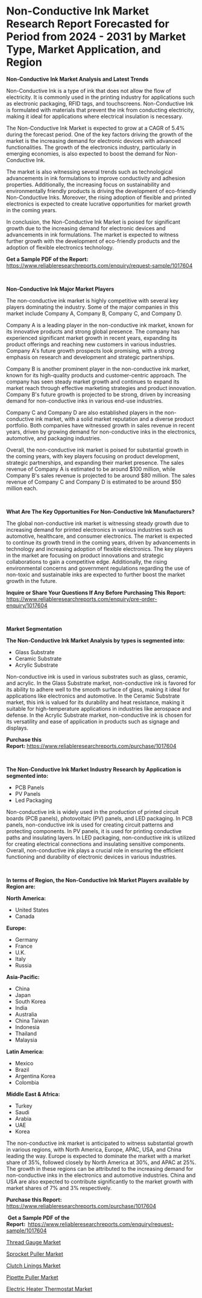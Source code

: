 <p><h1>Non-Conductive Ink Market Research Report Forecasted for Period from 2024 -  2031 by Market Type, Market Application, and Region</h1></p><p><strong>Non-Conductive Ink Market Analysis and Latest Trends</strong></p>
<p><p>Non-Conductive Ink is a type of ink that does not allow the flow of electricity. It is commonly used in the printing industry for applications such as electronic packaging, RFID tags, and touchscreens. Non-Conductive Ink is formulated with materials that prevent the ink from conducting electricity, making it ideal for applications where electrical insulation is necessary.</p><p>The Non-Conductive Ink Market is expected to grow at a CAGR of 5.4% during the forecast period. One of the key factors driving the growth of the market is the increasing demand for electronic devices with advanced functionalities. The growth of the electronics industry, particularly in emerging economies, is also expected to boost the demand for Non-Conductive Ink.</p><p>The market is also witnessing several trends such as technological advancements in ink formulations to improve conductivity and adhesion properties. Additionally, the increasing focus on sustainability and environmentally friendly products is driving the development of eco-friendly Non-Conductive Inks. Moreover, the rising adoption of flexible and printed electronics is expected to create lucrative opportunities for market growth in the coming years.</p><p>In conclusion, the Non-Conductive Ink Market is poised for significant growth due to the increasing demand for electronic devices and advancements in ink formulations. The market is expected to witness further growth with the development of eco-friendly products and the adoption of flexible electronics technology.</p></p>
<p><strong>Get a Sample PDF of the Report:&nbsp;</strong> <a href="https://www.reliableresearchreports.com/enquiry/request-sample/1017604">https://www.reliableresearchreports.com/enquiry/request-sample/1017604</a></p>
<p>&nbsp;</p>
<p><strong>Non-Conductive Ink Major Market Players</strong></p>
<p><p>The non-conductive ink market is highly competitive with several key players dominating the industry. Some of the major companies in this market include Company A, Company B, Company C, and Company D.</p><p>Company A is a leading player in the non-conductive ink market, known for its innovative products and strong global presence. The company has experienced significant market growth in recent years, expanding its product offerings and reaching new customers in various industries. Company A's future growth prospects look promising, with a strong emphasis on research and development and strategic partnerships.</p><p>Company B is another prominent player in the non-conductive ink market, known for its high-quality products and customer-centric approach. The company has seen steady market growth and continues to expand its market reach through effective marketing strategies and product innovation. Company B's future growth is projected to be strong, driven by increasing demand for non-conductive inks in various end-use industries.</p><p>Company C and Company D are also established players in the non-conductive ink market, with a solid market reputation and a diverse product portfolio. Both companies have witnessed growth in sales revenue in recent years, driven by growing demand for non-conductive inks in the electronics, automotive, and packaging industries.</p><p>Overall, the non-conductive ink market is poised for substantial growth in the coming years, with key players focusing on product development, strategic partnerships, and expanding their market presence. The sales revenue of Company A is estimated to be around $100 million, while Company B's sales revenue is projected to be around $80 million. The sales revenue of Company C and Company D is estimated to be around $50 million each.</p></p>
<p>&nbsp;</p>
<p><strong>What Are The Key Opportunities For Non-Conductive Ink Manufacturers?</strong></p>
<p><p>The global non-conductive ink market is witnessing steady growth due to increasing demand for printed electronics in various industries such as automotive, healthcare, and consumer electronics. The market is expected to continue its growth trend in the coming years, driven by advancements in technology and increasing adoption of flexible electronics. The key players in the market are focusing on product innovations and strategic collaborations to gain a competitive edge. Additionally, the rising environmental concerns and government regulations regarding the use of non-toxic and sustainable inks are expected to further boost the market growth in the future.</p></p>
<p><strong>Inquire or Share Your Questions If Any Before Purchasing This Report:</strong> <a href="https://www.reliableresearchreports.com/enquiry/pre-order-enquiry/1017604">https://www.reliableresearchreports.com/enquiry/pre-order-enquiry/1017604</a></p>
<p>&nbsp;</p>
<p><strong>Market Segmentation</strong></p>
<p><strong>The Non-Conductive Ink Market Analysis by types is segmented into:</strong></p>
<p><ul><li>Glass Substrate</li><li>Ceramic Substrate</li><li>Acrylic Substrate</li></ul></p>
<p><p>Non-conductive ink is used in various substrates such as glass, ceramic, and acrylic. In the Glass Substrate market, non-conductive ink is favored for its ability to adhere well to the smooth surface of glass, making it ideal for applications like electronics and automotive. In the Ceramic Substrate market, this ink is valued for its durability and heat resistance, making it suitable for high-temperature applications in industries like aerospace and defense. In the Acrylic Substrate market, non-conductive ink is chosen for its versatility and ease of application in products such as signage and displays.</p></p>
<p><strong>Purchase this Report:&nbsp;</strong><a href="https://www.reliableresearchreports.com/purchase/1017604">https://www.reliableresearchreports.com/purchase/1017604</a></p>
<p>&nbsp;</p>
<p><strong>The Non-Conductive Ink Market Industry Research by Application is segmented into:</strong></p>
<p><ul><li>PCB Panels</li><li>PV Panels</li><li>Led Packaging</li></ul></p>
<p><p>Non-conductive ink is widely used in the production of printed circuit boards (PCB panels), photovoltaic (PV) panels, and LED packaging. In PCB panels, non-conductive ink is used for creating circuit patterns and protecting components. In PV panels, it is used for printing conductive paths and insulating layers. In LED packaging, non-conductive ink is utilized for creating electrical connections and insulating sensitive components. Overall, non-conductive ink plays a crucial role in ensuring the efficient functioning and durability of electronic devices in various industries.</p></p>
<p>&nbsp;</p>
<p><strong>In terms of Region, the Non-Conductive Ink Market Players available by Region are:</strong></p>
<p>
    <p> <strong> North America: </strong>
        <ul>
            <li>United States</li>
            <li>Canada</li>
        </ul>
        </p> 
    <p> <strong> Europe: </strong>
        <ul>
            <li>Germany</li>
            <li>France</li>
            <li>U.K.</li>
            <li>Italy</li>
            <li>Russia</li>
        </ul>
        </p> 
    <p> <strong> Asia-Pacific: </strong>
        <ul>
            <li>China</li>
            <li>Japan</li>
            <li>South Korea</li>
            <li>India</li>
            <li>Australia</li>
            <li>China Taiwan</li>
            <li>Indonesia</li>
            <li>Thailand</li>
            <li>Malaysia</li>
        </ul>
        </p> 
    <p> <strong> Latin America: </strong>
        <ul>
            <li>Mexico</li>
            <li>Brazil</li>
            <li>Argentina Korea</li>
            <li>Colombia</li>
        </ul>
        </p> 
    <p> <strong> Middle East & Africa: </strong>
        <ul>
            <li>Turkey</li>
            <li>Saudi</li>
            <li>Arabia</li>
            <li>UAE</li>
            <li>Korea</li>
        </ul>
    </p>
    </p>
<p><p>The non-conductive ink market is anticipated to witness substantial growth in various regions, with North America, Europe, APAC, USA, and China leading the way. Europe is expected to dominate the market with a market share of 35%, followed closely by North America at 30%, and APAC at 25%. The growth in these regions can be attributed to the increasing demand for non-conductive inks in the electronics and automotive industries. China and USA are also expected to contribute significantly to the market growth with market shares of 7% and 3% respectively.</p></p>
<p><strong>Purchase this Report: </strong><a href="https://www.reliableresearchreports.com/purchase/1017604">https://www.reliableresearchreports.com/purchase/1017604</a></p>
<p>&nbsp;<strong>Get a Sample PDF of the Report:&nbsp;&nbsp;</strong><a href="https://www.reliableresearchreports.com/enquiry/request-sample/1017604">https://www.reliableresearchreports.com/enquiry/request-sample/1017604</a></p>
<p><strong></strong></p>
<p><p><a href="https://medium.com/@lilyberge344/thread-gauge-market-trends-forecast-and-competitive-analysis-to-2031-1d95923bb9f4">Thread Gauge Market</a></p><p><a href="https://medium.com/@lilyberge344/sprocket-puller-market-size-market-outlook-and-market-forecast-2024-to-2031-35ba2c85a0b4">Sprocket Puller Market</a></p><p><a href="https://medium.com/@lilyberge344/clutch-linings-market-outlook-industry-overview-and-forecast-2024-to-2031-f1289052d015">Clutch Linings Market</a></p><p><a href="https://medium.com/@lilyberge344/pipette-puller-market-insights-into-market-cagr-market-trends-and-growth-strategies-c915f688d8e5">Pipette Puller Market</a></p><p><a href="https://medium.com/@lilyberge344/electric-heater-thermostat-market-size-reveals-the-best-marketing-channels-in-global-industry-386be6be513b">Electric Heater Thermostat Market</a></p></p>